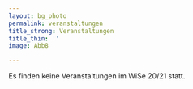 ```yaml
---
layout: bg_photo
permalink: veranstaltungen
title_strong: Veranstaltungen
title_thin: ''
image: Abb8

---
```

Es finden keine Veranstaltungen im WiSe 20/21 statt.
